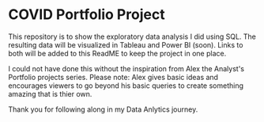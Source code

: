 # COVID Portfolio Project
This repository is to show the exploratory data analysis I did using SQL.
The resulting data will be visualized in Tableau and Power BI (soon).
Links to both will be added to this ReadME to keep the project in one place.


I could not have done this without the inspiration from Alex the Analyst's Portfolio projects series. 
Please note: Alex gives basic ideas and encourages viewers to go beyond his basic queries to create something amazing that is thier own.

Thank you for following along in my Data Anlytics journey. 

